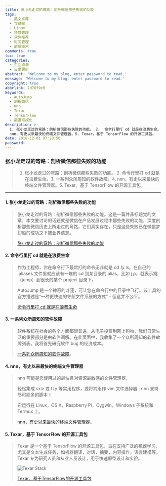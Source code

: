 ```yaml
---
title: 张小龙走过的弯路：剖析微信那些失败的功能
tags:
  - 美文推荐
  - 互联网
  - Linux
  - 项目管理
  - 软件推荐
  - 时间管理
  - 前端技术
comments: true
toc: true
categories:
  - 生活点滴
  - 日常更新
abstract: 'Welcome to my blog, enter password to read.'
message: 'Welcome to my blog, enter password to read.'
copyright: true
abbrlink: 7d78f9e9
keywords:
  - AutoJump
  - 剖析微信
  - nnn
  - Texar
  - TensorFlow
  - 数据可视化
description: >-
  1. 张小龙走过的弯路：剖析微信那些失败的功能。 2.  命令行里打 cd 就是在浪费生命。3. 一系列众所周知的软件故障。4.
  nnn，有史以来最快的终端文件管理器。5. Texar，基于 TensorFlow 的开源工具包。
date: 2018-12-01 07:20:50
password:
---
```

<script type="text/javascript" src="/js/src/bai.js"></script>

### 张小龙走过的弯路：剖析微信那些失败的功能
>  1. 张小龙走过的弯路：剖析微信那些失败的功能。 2.  命令行里打 cd 就是在浪费生命。3. 一系列众所周知的软件故障。4. nnn，有史以来最快的终端文件管理器。5. Texar，基于 TensorFlow 的开源工具包。

---
#### 1. 张小龙走过的弯路：剖析微信那些失败的功能
> 张小龙走过的弯路：剖析微信那些失败的功能。这是一篇并非标题党的文章，本文要讨论的话题就是微信在产品发展过程中那些失败的功能，深度剖析那些微信历史上所走过的弯路，它们真实存在，只是这些失败已在微信梦幻般的成功之下被业界遗忘。
>
> [张小龙走过的弯路：剖析微信那些失败的功能](http://www.tmtpost.com/3616844.html)

#### 2. 命令行里打 cd 就是在浪费生命
> 作为工程师，你在命令行下最常打的命令无非就是 cd 与 ls。在自己的 .aliases 文件里就应该有一堆的 cd 到某目录的 alias，比如 j p，就表示跳（jump）到很长的某个 project 目录下。
>
> AutoJump 是一个神奇的斗篷，可让您在命令行中的目录中飞行。该工具的官方描述是“一种更快速的导航文件系统的方式” - 但这并不公平。
>
> [命令行里打 cd 就是在浪费生命](https://olivierlacan.com/posts/cd-is-wasting-your-time/)

#### 3. 一系列众所周知的软件故障
> 软件系统在社会的各个方面都很普遍。从电子投票到网上购物，我们日常生活的重要部分是由软件调解。在此页面中，我收集了一个众所周知的软件故障列表。我将首先研究软件 bug 的经济成本。
>
> [一系列众所周知的软件故障](http://www.cse.psu.edu/~gxt29/bug/softwarebug.html)。

#### 4. nnn，有史以来最快的终端文件管理器
> nnn 可能是您使用过的最快且对资源最敏感的文件管理器，
>
> 轻松集成 sxiv 或 fzy 等实用程序，或将其用作 vim 文件选择器 ; nnn 支持尽可能多的脚本！
>
> 它运行在 Linux，OS X，Raspberry Pi，Cygwin，Windows 子系统和 Termux 上。
>
> [nnn，有史以来最快的终端文件管理器](https://github.com/jarun/nnn)。

#### 5. Texar，基于 TensorFlow 的开源工具包
> Texar 是一个基于 TensorFlow 的开源工具包，旨在支持广泛的机器学习，尤其是文本生成任务，如机器翻译，对话，摘要，内容操作，语言建模等。Texar 专为研究人员和从业人员设计，用于快速原型设计和实验。
>
> ![Texar Stack](/images/143/006tNbRwgy1fxqv092y4oj31dy0n8dhx.jpg)
>
> [Texar，基于TensorFlow的开源工具包](https://github.com/asyml/texar)


